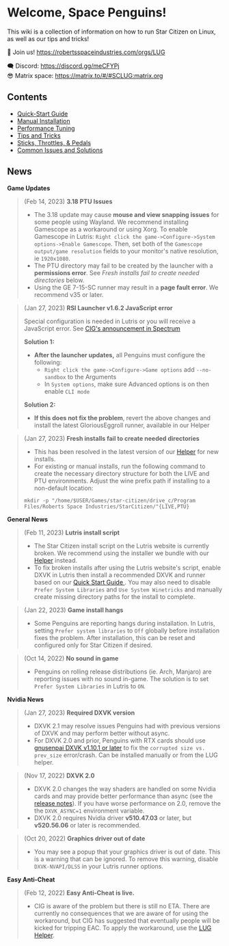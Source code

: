 # Welcome, Space Penguins!

This wiki is a collection of information on how to run Star Citizen on Linux, as well as our tips and tricks!

🐧 Join us! https://robertsspaceindustries.com/orgs/LUG  

🗨 Discord: https://discord.gg/meCFYPj  
😎 Matrix space: https://matrix.to/#/#SCLUG:matrix.org  

## Contents
* [Quick-Start Guide](Quick-Start-Guide)
* [Manual Installation](Manual-Installation)
* [Performance Tuning](Performance-Tuning)
* [Tips and Tricks](Tips-and-Tricks)
* [Sticks, Throttles, & Pedals](Sticks,-Throttles,-&-Pedals)
* [Common Issues and Solutions](Common-Issues-and-Solutions)

## News

**Game Updates**

> (Feb 14, 2023) **3.18 PTU Issues**  
> - The 3.18 update may cause **mouse and view snapping issues** for some people using Wayland. We recommend installing Gamescope as a workaround or using Xorg. To enable Gamescope in Lutris: `Right click the game->Configure->System options->Enable Gamescope`. Then, set both of the `Gamescope output/game resolution` fields to your monitor's native resolution, ie `1920x1080`.
> - The PTU directory may fail to be created by the launcher with a **permissions error**. See *Fresh installs fail to create needed directories* below.
> - Using the GE 7-15-SC runner may result in a **page fault error**. We recommend v35 or later.

> (Jan 27, 2023) **RSI Launcher v1.6.2 JavaScript error**  
>
> Special configuration is needed in Lutris or you will receive a JavaScript error. See [CIG's announcement in Spectrum](https://robertsspaceindustries.com/spectrum/community/SC/forum/1/thread/upcoming-launcher-update-for-linux-users/5693728  )
>
> **Solution 1:**
> - **After the launcher updates,** all Penguins must configure the following:
>   - `Right click the game->Configure->Game options` add `--no-sandbox` to the Arguments
>   - In `System options`, make sure Advanced options is on then enable `CLI mode`
>
> **Solution 2:**
> - **If this does not fix the problem**, revert the above changes and install the latest GloriousEggroll runner, available in our Helper

> (Jan 27, 2023) **Fresh installs fail to create needed directories**
> - This has been resolved in the latest version of our [Helper](https://github.com/starcitizen-lug/lug-helper/releases) for new installs.
> - For existing or manual installs, run the following command to create the necessary directory structure for both the LIVE and PTU environments. Adjust the wine prefix path if installing to a non-default location:  
> ```
> mkdir -p "/home/$USER/Games/star-citizen/drive_c/Program Files/Roberts Space Industries/StarCitizen/"{LIVE,PTU}
> ```

**General News**

> (Feb 11, 2023) **Lutris install script**
> - The Star Citizen install script on the Lutris website is currently broken. We recommend using the installer we bundle with our [Helper](https://github.com/starcitizen-lug/lug-helper) instead.
> - To fix broken installs after using the Lutris website's script, enable DXVK in Lutris then install a recommended DXVK and runner based on our [Quick Start Guide ](https://github.com/starcitizen-lug/knowledge-base/wiki/Quick-Start-Guide). You may also need to disable `Prefer System Libraries` and `Use System Winetricks` and manually create missing directory paths for the install to complete.

> (Jan 22, 2023) **Game install hangs**
> - Some Penguins are reporting hangs during installation. In Lutris, setting `Prefer system libraries` to `Off` globally before installation fixes the problem. After installation, this can be reset and configured only for Star Citizen if desired.

> (Oct 14, 2022) **No sound in game**
> - Penguins on rolling release distributions (ie. Arch, Manjaro) are reporting issues with no sound in-game. The solution is to set `Prefer System Libraries` in Lutris to `ON`.

**Nvidia News**

> (Jan 27, 2023) **Required DXVK version**
> - DXVK 2.1 may resolve issues Penguins had with previous versions of DXVK and may perform better without async.
> - For DXVK 2.0 and prior, Penguins with RTX cards should use [gnusenpai DXVK v1.10.1 or later](https://github.com/gnusenpai/dxvk/releases) to fix the `corrupted size vs. prev_size` error/crash. Can be installed manually or from the LUG helper.

> (Nov 17, 2022) **DXVK 2.0**
> - DXVK 2.0 changes the way shaders are handled on some Nvidia cards and may provide better performance than async (see the [release notes](https://github.com/doitsujin/dxvk/releases/tag/v2.0)). If you have worse performance on 2.0, remove the the `DXVK_ASYNC=1` environment variable.
> - DXVK 2.0 requires Nvidia driver **v510.47.03** or later, but **v520.56.06** or later is recommended.

> (Oct 20, 2022) **Graphics driver out of date**
> - You may see a popup that your graphics driver is out of date. This is a warning that can be ignored. To remove this warning, disable `DXVK-NVAPI/DLSS` in your Lutris runner options.

**Easy Anti-Cheat**

> (Feb 12, 2022) **Easy Anti-Cheat is live.**
> - CIG is aware of the problem but there is still no ETA. There are currently no consequences that we are aware of for using the workaround, but CIG has suggested that eventually people will be kicked for tripping EAC. To apply the workaround, use the [LUG Helper](https://github.com/starcitizen-lug/lug-helper).
